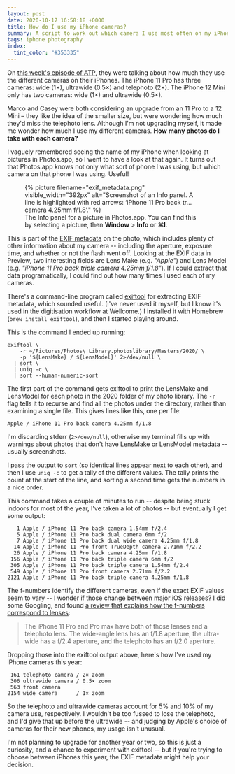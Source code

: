 ```yaml
---
layout: post
date: 2020-10-17 16:58:18 +0000
title: How do I use my iPhone cameras?
summary: A script to work out which camera I use most often on my iPhone, and whether I'd miss a telephoto lens.
tags: iphone photography
index:
  tint_color: "#353335"
---
```


On [this week's episode of ATP](https://atp.fm/400), they were talking about how much they use the different cameras on their iPhones.
The iPhone 11 Pro has three cameras: wide (1&times;), ultrawide (0.5&times;) and telephoto (2&times;).
The iPhone 12 Mini only has two cameras: wide (1&times;) and ultrawide (0.5&times;).

Marco and Casey were both considering an upgrade from an 11 Pro to a 12 Mini – they like the idea of the smaller size, but were wondering how much they'd miss the telephoto lens.
Although I'm not upgrading myself, it made me wonder how much I use my different cameras.
**How many photos do I take with each camera?**

I vaguely remembered seeing the name of my iPhone when looking at pictures in Photos.app, so I went to have a look at that again.
It turns out that Photos.app knows not only what sort of phone I was using, but which camera on that phone I was using.
Useful!

<figure style="width: 392px;">
  {%
    picture
    filename="exif_metadata.png"
    visible_width="392px"
    alt="Screenshot of an Info panel. A line is highlighted with red arrows: ‘iPhone 11 Pro back tr…camera 4.25mm f/1.8’."
  %}
  <figcaption>
    The Info panel for a picture in Photos.app.
    You can find this by selecting a picture, then <strong>Window</strong> > <strong>Info</strong> or <strong>⌘I</strong>.
  </figcaption>
</figure>

This is part of the [EXIF metadata](https://en.wikipedia.org/wiki/Exif) on the photo, which includes plenty of other information about my camera -- including the aperture, exposure time, and whether or not the flash went off.
Looking at the EXIF data in Preview, two interesting fields are Lens Make (e.g. *"Apple"*) and Lens Model (e.g. *"iPhone 11 Pro back triple camera 4.25mm f/1.8"*).
If I could extract that data programatically, I could find out how many times I used each of my cameras.

There's a command-line program called [exiftool](https://exiftool.org) for extracting EXIF metadata, which sounded useful.
(I've never used it myself, but I know it's used in the digitisation workflow at Wellcome.)
I installed it with Homebrew (`brew install exiftool`), and then I started playing around.

This is the command I ended up running:

```shell
exiftool \
    -r ~/Pictures/Photos\ Library.photoslibrary/Masters/2020/ \
    -p '${LensMake} / ${LensModel}' 2>/dev/null \
  | sort \
  | uniq -c \
  | sort --human-numeric-sort
```

The first part of the command gets exiftool to print the LensMake and LensModel for each photo in the 2020 folder of my photo library.
The `-r` flag tells it to recurse and find all the photos under the directory, rather than examining a single file.
This gives lines like this, one per file:

```
Apple / iPhone 11 Pro back camera 4.25mm f/1.8
```

I'm discarding stderr (`2>/dev/null`), otherwise my terminal fills up with warnings about photos that don't have LensMake or LensModel metadata -- usually screenshots.

I pass the output to `sort` (so identical lines appear next to each other), and then I use `uniq -c` to get a tally of the different values.
The tally prints the count at the start of the line, and sorting a second time gets the numbers in a nice order.

This command takes a couple of minutes to run -- despite being stuck indoors for most of the year, I've taken a lot of photos -- but eventually I get some output:

```
   1 Apple / iPhone 11 Pro back camera 1.54mm f/2.4
   5 Apple / iPhone 11 Pro back dual camera 6mm f/2
   7 Apple / iPhone 11 Pro back dual wide camera 4.25mm f/1.8
  14 Apple / iPhone 11 Pro front TrueDepth camera 2.71mm f/2.2
  26 Apple / iPhone 11 Pro back camera 4.25mm f/1.8
 156 Apple / iPhone 11 Pro back triple camera 6mm f/2
 305 Apple / iPhone 11 Pro back triple camera 1.54mm f/2.4
 549 Apple / iPhone 11 Pro front camera 2.71mm f/2.2
2121 Apple / iPhone 11 Pro back triple camera 4.25mm f/1.8
```

The f-numbers identify the different cameras, even if the exact EXIF values seem to vary -- I wonder if those change between major iOS releases?
I did some Googling, and found [a review that explains how the f-numbers correspond to lenses](https://www.wired.com/review/apple-iphone-11-pro/):

> The iPhone 11 Pro and Pro max have both of those lenses and a telephoto lens. The wide-angle lens has an f/1.8 aperture, the ultra-wide has a f/2.4 aperture, and the telephoto has an f/2.0 aperture.

Dropping those into the exiftool output above, here's how I've used my iPhone cameras this year:

```
 161 telephoto camera / 2× zoom
 306 ultrawide camera / 0.5× zoom
 563 front camera
2154 wide camera      / 1× zoom
```

So the telephoto and ultrawide cameras account for 5% and 10% of my camera use, respectively.
I wouldn't be too fussed to lose the telephoto, and I'd give that up before the ultrawide -- and judging by Apple's choice of cameras for their new phones, my usage isn't unusual.

I'm not planning to upgrade for another year or two, so this is just a curiosity, and a chance to experiment with exiftool -- but if you're trying to choose between iPhones this year, the EXIF metadata might help your decision.
